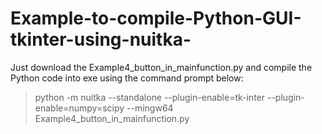 # Example-to-compile-Python-GUI-tkinter-using-nuitka-

Just download the Example4_button_in_mainfunction.py and compile the Python code into exe using the command prompt below:
>python -m nuitka --standalone --plugin-enable=tk-inter --plugin-enable=numpy=scipy --mingw64 Example4_button_in_mainfunction.py
